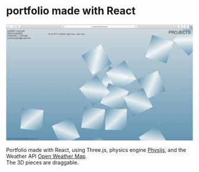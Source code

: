 # portfolio made with React

![screenshot](screenshot.png)

Portfolio made with React, using Three.js, physics engine [Physijs](https://github.com/chandlerprall/Physijs), and the Weather API [Open Weather Map](https://openweathermap.org/api). <br /> The 3D pieces are draggable.
